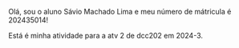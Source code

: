 Olá, sou o aluno Sávio Machado Lima e meu número de mátricula é 202435014!

Está é minha atividade para a atv 2 de dcc202 em 2024-3.